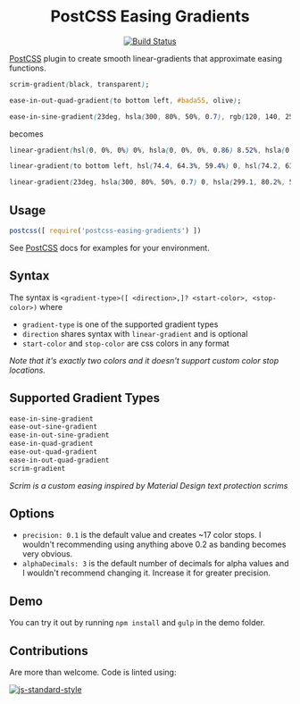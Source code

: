<div align="center" markdown="1">

# PostCSS Easing Gradients

[![Build Status][ci-img]][ci]

</div>

[PostCSS] plugin to create smooth linear-gradients that approximate easing functions.

```css
scrim-gradient(black, transparent);

ease-in-out-quad-gradient(to bottom left, #bada55, olive);

ease-in-sine-gradient(23deg, hsla(300, 80%, 50%, 0.7), rgb(120, 140, 255));
```
becomes
```css
linear-gradient(hsl(0, 0%, 0%) 0%, hsla(0, 0%, 0%, 0.86) 8.52%, hsla(0, 0%, 0%, 0.72) 17.53%, hsla(0, 0%, 0%, 0.58) 27.19%, hsla(0, 0%, 0%, 0.46) 36.28%, hsla(0, 0%, 0%, 0.36) 44.56%, hsla(0, 0%, 0%, 0.28) 51.97%, hsla(0, 0%, 0%, 0.21) 59.18%, hsla(0, 0%, 0%, 0.15) 66.33%, hsla(0, 0%, 0%, 0.1) 73.39%, hsla(0, 0%, 0%, 0.06) 80.36%, hsla(0, 0%, 0%, 0.03) 87.18%, hsla(0, 0%, 0%, 0.01) 93.73%, hsla(0, 0%, 0%, 0) 100%);

linear-gradient(to bottom left, hsl(74.4, 64.3%, 59.4%) 0, hsl(74.2, 63.2%, 58.8%) 9.7%, hsl(73.5, 60.7%, 57.1%) 18.3%, hsl(72.6, 57.5%, 54.9%) 25.7%, hsl(71.5, 54.2%, 52.3%) 32.2%, hsl(70.4, 52.1%, 49.6%) 37.9%, hsl(69.2, 55.1%, 46.7%) 43.1%, hsl(67.9, 58.7%, 43.7%) 47.9%, hsl(66.7, 62.8%, 40.6%) 52.4%, hsl(65.4, 67.6%, 37.7%) 57.2%, hsl(64.2, 72.9%, 34.8%) 62.4%, hsl(63, 79%, 32%) 68.2%, hsl(61.9, 85.5%, 29.5%) 74.7%, hsl(60.9, 92.3%, 27.3%) 82.2%, hsl(60.2, 97.8%, 25.7%) 90.9%, olive 100%);

linear-gradient(23deg, hsla(300, 80%, 50%, 0.7) 0, hsla(299.1, 80.2%, 50.6%, 0.703) 9.7%, hsla(296.8, 80.7%, 52.1%, 0.713) 18.9%, hsla(293.3, 81.6%, 54.3%, 0.727) 27.4%, hsla(289.1, 82.6%, 56.7%, 0.745) 35.2%, hsla(284.3, 83.7%, 59.2%, 0.764) 42.5%, hsla(279.2, 85%, 61.7%, 0.786) 49.3%, hsla(274, 86.4%, 64%, 0.808) 55.7%, hsla(268.5, 87.8%, 66.2%, 0.831) 61.8%, hsla(263, 89.4%, 68.2%, 0.854) 67.7%, hsla(257.4, 91%, 70.1%, 0.878) 73.4%, hsla(251.8, 92.7%, 71.8%, 0.902) 78.9%, hsla(246.2, 94.4%, 73.4%, 0.927) 84.3%, hsla(240.6, 96.2%, 74.9%, 0.951) 89.6%, hsla(235.4, 98.3%, 74.3%, 0.976) 94.9%, rgb(120,140,255) 100%);
```

## Usage

```js
postcss([ require('postcss-easing-gradients') ])
```
See [PostCSS] docs for examples for your environment.

## Syntax

The syntax is `<gradient-type>([ <direction>,]? <start-color>, <stop-color>)` where
* `gradient-type` is one of the supported gradient types
* `direction` shares syntax with `linear-gradient` and is optional
* `start-color` and `stop-color` are css colors in any format

*Note that it's exactly two colors and it doesn't support custom color stop locations.*

## Supported Gradient Types
```css
ease-in-sine-gradient
ease-out-sine-gradient
ease-in-out-sine-gradient
ease-in-quad-gradient
ease-out-quad-gradient
ease-in-out-quad-gradient
scrim-gradient
```

*Scrim is a custom easing inspired by Material Design text protection scrims*

## Options
* `precision: 0.1` is the default value and creates ~17 color stops. I wouldn't recommending using anything above 0.2 as banding becomes very obvious.
* `alphaDecimals: 3` is the default number of decimals for alpha values and I wouldn't recommend changing it. Increase it for greater precision.

## Demo
You can try it out by running `npm install` and `gulp` in the demo folder.

## Contributions
Are more than welcome. Code is linted using:

[![js-standard-style][js-img]][js]


[PostCSS]: https://github.com/postcss/postcss
[ci-img]:  https://img.shields.io/travis/larsenwork/postcss-easing-gradients.svg
[ci]:      https://travis-ci.org/larsenwork/postcss-easing-gradients
[js-img]:  https://cdn.rawgit.com/feross/standard/master/badge.svg
[js]:      https://standardjs.com
